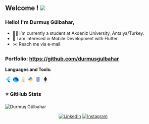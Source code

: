 ## Welcome ! <img src="https://github.com/TheDudeThatCode/TheDudeThatCode/blob/master/Assets/Earth.gif" width="24px">

### Hello! I'm Durmuş Gülbahar,

- 👨‍💻  I’m currently a student at Akdeniz University, Antalya/Turkey.
- 📱   I am interesed in Mobile Development with Flutter.
- ✉️  Reach me via e-mail 

### Portfolio: https://github.com/durmusgulbahar

**Languages and Tools:**  

<code><img height="20" src="https://raw.githubusercontent.com/github/explore/80688e429a7d4ef2fca1e82350fe8e3517d3494d/topics/flutter/flutter.png"></code>
<code><img height="20" src="https://raw.githubusercontent.com/github/explore/80688e429a7d4ef2fca1e82350fe8e3517d3494d/topics/dart/dart.png"></code>
<code><img height="20" src="https://raw.githubusercontent.com/github/explore/80688e429a7d4ef2fca1e82350fe8e3517d3494d/topics/java/java.png"></code>
<code><img height="20" src="https://raw.githubusercontent.com/github/explore/80688e429a7d4ef2fca1e82350fe8e3517d3494d/topics/python/python.png"></code>
<code><img height="20" src="https://raw.githubusercontent.com/github/explore/80688e429a7d4ef2fca1e82350fe8e3517d3494d/topics/sql/sql.png"></code>
<code><img height="20" src="https://raw.githubusercontent.com/github/explore/80688e429a7d4ef2fca1e82350fe8e3517d3494d/topics/ethereum/ethereum.png"></code>

### ⭐ GitHub Stats

 <p> 
    <img src="https://github-readme-stats.vercel.app/api?username=durmusgulbahar&count_private=true&show_icons=true&theme=default&line" alt="Durmuş Gülbahar" width="420"/> 
 </p>

<div align="center">
<a href="https://www.linkedin.com/in/durmusgulbahar" target="_blank"><img src="https://img.shields.io/badge/LinkedIn-%230077B5.svg?&style=flat-square&logo=linkedin&logoColor=white" alt="LinkedIn"></a>
<a href="https://www.instagram.com/durmusgulbaharr" target="_blank"><img src="https://img.shields.io/badge/Instagram-%23E4405F.svg?&style=flat-square&logo=instagram&logoColor=white" alt="Instagram"></a>
</div>

